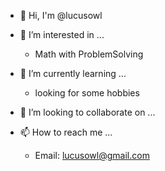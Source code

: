- 👋 Hi, I'm @lucusowl

- 👀 I’m interested in ...
  - Math with ProblemSolving
  
- 🌱 I’m currently learning ...
  - looking for some hobbies
  
- 💞️ I’m looking to collaborate on ...

- 📫 How to reach me ...
  - Email: <lucusowl@gmail.com>

<!---
lucusowl/lucusowl is a ✨ special ✨ repository because its `README.md` (this file) appears on your GitHub profile.
You can click the Preview link to take a look at your changes.
--->
